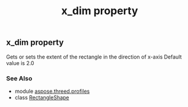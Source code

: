 ﻿---
title: x_dim property
second_title: Aspose.3D for Python via .NET API References
description: 
type: docs
weight: 170
url: /python-net/aspose.threed.profiles/rectangleshape/x_dim/
is_root: false
---

## x_dim property


Gets or sets the extent of the rectangle in the direction of x-axis
Default value is 2.0

### See Also
* module [aspose.threed.profiles](../../)
* class [RectangleShape](/3d/python-net/aspose.threed.profiles/rectangleshape)
